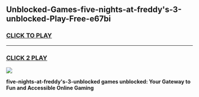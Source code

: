 
## Unblocked-Games-five-nights-at-freddy's-3-unblocked-Play-Free-e67bi
<h3>
<a href="https://premium76.site?title=five-nights-at-freddy's-3-unblocked&ref=23A">CLICK TO PLAY</a></h3>
<hr>

<h3>
<a href="https://premium76.site?title=five-nights-at-freddy's-3-unblocked&ref=23A">CLICK 2 PLAY</a>
  
</h3>

<a href="https://premium76.site?title=five-nights-at-freddy's-3-unblocked&ref=23A"><img src="https://clearcache.store/games.png"></a>


**five-nights-at-freddy's-3-unblocked games unblocked: Your Gateway to Fun and Accessible Online Gaming**

